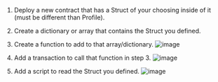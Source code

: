 

   1. Deploy a new contract that has a Struct of your choosing inside of it (must be different than Profile).
   2. Create a dictionary or array that contains the Struct you defined.
   3. Create a function to add to that array/dictionary.
![image](https://user-images.githubusercontent.com/78685883/156859363-96c097e6-ffad-4912-95b4-528f1474e134.png)

   4. Add a transaction to call that function in step 3.
![image](https://user-images.githubusercontent.com/78685883/156859569-32d5fac2-8060-4e1a-9fce-55406de5cca3.png)

   5. Add a script to read the Struct you defined.
![image](https://user-images.githubusercontent.com/78685883/156859714-5da08973-9213-46a7-b74d-fc561e070528.png)
